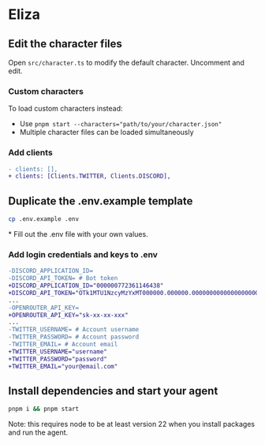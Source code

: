 # Eliza

## Edit the character files

Open `src/character.ts` to modify the default character. Uncomment and edit.

### Custom characters

To load custom characters instead:

- Use `pnpm start --characters="path/to/your/character.json"`
- Multiple character files can be loaded simultaneously

### Add clients

```diff
- clients: [],
+ clients: [Clients.TWITTER, Clients.DISCORD],
```

## Duplicate the .env.example template

```bash
cp .env.example .env
```

\* Fill out the .env file with your own values.

### Add login credentials and keys to .env

```diff
-DISCORD_APPLICATION_ID=
-DISCORD_API_TOKEN= # Bot token
+DISCORD_APPLICATION_ID="000000772361146438"
+DISCORD_API_TOKEN="OTk1MTU1NzcyMzYxMT000000.000000.00000000000000000000000000000000"
...
-OPENROUTER_API_KEY=
+OPENROUTER_API_KEY="sk-xx-xx-xxx"
...
-TWITTER_USERNAME= # Account username
-TWITTER_PASSWORD= # Account password
-TWITTER_EMAIL= # Account email
+TWITTER_USERNAME="username"
+TWITTER_PASSWORD="password"
+TWITTER_EMAIL="your@email.com"
```

## Install dependencies and start your agent

```bash
pnpm i && pnpm start
```

Note: this requires node to be at least version 22 when you install packages and run the agent.
